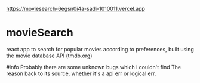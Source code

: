 
https://moviesearch-6egsn0i4a-sadi-1010011.vercel.app

# movieSearch
react app to search for popular movies according to preferences, built using the movie database API (tmdb.org)

#info
Probably there are some unknown bugs which i couldn't find 
The reason back to its source, whether it's a api err or logical err.
